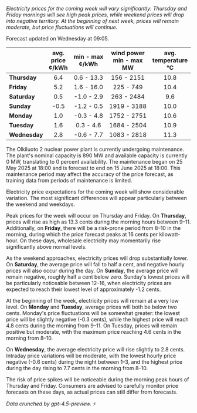 *Electricity prices for the coming week will vary significantly: Thursday and Friday mornings will see high peak prices, while weekend prices will drop into negative territory. At the beginning of next week, prices will remain moderate, but price fluctuations will continue.*

Forecast updated on Wednesday at 09:05.

|              | avg.<br>price<br>¢/kWh | min - max<br>¢/kWh | wind power<br>min - max<br>MW | avg.<br>temperature<br>°C |
|:-------------|:----------------:|:----------------:|:-------------:|:-------------:|
| **Thursday** |        6.4       |      0.6 - 13.3      |        156 - 2151        |      10.8      |
| **Friday**   |        5.2       |      1.6 - 16.0      |        225 - 749         |      10.4      |
| **Saturday** |        0.5       |     -1.0 - 2.9       |        263 - 2484        |      9.6       |
| **Sunday**   |       -0.5       |     -1.2 - 0.5       |       1919 - 3188        |      10.0      |
| **Monday**   |        1.0       |     -0.3 - 4.8       |       1752 - 2751        |      10.6      |
| **Tuesday**  |        1.6       |      0.3 - 4.6       |       1684 - 2504        |      10.9      |
| **Wednesday**|        2.8       |     -0.6 - 7.7       |       1083 - 2818        |      11.3      |

The Olkiluoto 2 nuclear power plant is currently undergoing maintenance. The plant's nominal capacity is 890 MW and available capacity is currently 0 MW, translating to 0 percent availability. The maintenance began on 25 May 2025 at 18:00 and is forecast to end on 15 June 2025 at 18:00. This maintenance period may affect the accuracy of the price forecast, as training data from periods of maintenance is limited.

Electricity price expectations for the coming week will show considerable variation. The most significant differences will appear particularly between the weekend and weekdays.

Peak prices for the week will occur on Thursday and Friday. On **Thursday**, prices will rise as high as 13.3 cents during the morning hours between 9–11. Additionally, on **Friday**, there will be a risk-prone period from 8–10 in the morning, during which the price forecast peaks at 16 cents per kilowatt-hour. On these days, wholesale electricity may momentarily rise significantly above normal levels.

As the weekend approaches, electricity prices will drop substantially lower. On **Saturday**, the average price will fall to half a cent, and negative hourly prices will also occur during the day. On **Sunday**, the average price will remain negative, roughly half a cent below zero. Sunday's lowest prices will be particularly noticeable between 12–16, when electricity prices are expected to reach their lowest level of approximately -1.2 cents.

At the beginning of the week, electricity prices will remain at a very low level. On **Monday** and **Tuesday**, average prices will both be below two cents. Monday's price fluctuations will be somewhat greater: the lowest price will be slightly negative (-0.3 cents), while the highest price will reach 4.8 cents during the morning from 9–11. On Tuesday, prices will remain positive but moderate, with the maximum price reaching 4.6 cents in the morning from 8–10.

On **Wednesday**, the average electricity price will rise slightly to 2.8 cents. Intraday price variations will be moderate, with the lowest hourly price negative (-0.6 cents) during the night between 1–3, and the highest price during the day rising to 7.7 cents in the morning from 8–10.

The risk of price spikes will be noticeable during the morning peak hours of Thursday and Friday. Consumers are advised to carefully monitor price forecasts on these days, as actual prices can still differ from forecasts.

*Data crunched by gpt-4.5-preview.* ⚡
